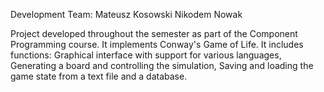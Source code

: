 Development Team:
Mateusz Kosowski
Nikodem Nowak

Project developed throughout the semester as part of the Component Programming course. It implements Conway's Game of Life. It includes functions: Graphical interface with support for various languages, Generating a board and controlling the simulation, Saving and loading the game state from a text file and a database.
